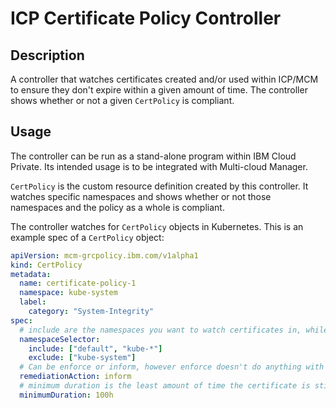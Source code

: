 # ICP Certificate Policy Controller
## Description
A controller that watches certificates created and/or used within ICP/MCM to ensure they don't expire within a given amount of time. The controller shows whether or not a given `CertPolicy` is compliant.

## Usage
The controller can be run as a stand-alone program within IBM Cloud Private. Its intended usage is to be integrated with Multi-cloud Manager.

`CertPolicy` is the custom resource definition created by this controller. It watches specific namespaces and shows whether or not those namespaces and the policy as a whole is compliant.

The controller watches for `CertPolicy` objects in Kubernetes. This is an example spec of a `CertPolicy` object:

```yaml
apiVersion: mcm-grcpolicy.ibm.com/v1alpha1
kind: CertPolicy
metadata:
  name: certificate-policy-1
  namespace: kube-system
  label:
    category: "System-Integrity"
spec:
  # include are the namespaces you want to watch certificates in, while exclude are the namespaces you explicitly do not want to watch
  namespaceSelector:
    include: ["default", "kube-*"]
    exclude: ["kube-system"]
  # Can be enforce or inform, however enforce doesn't do anything with regards to this controller
  remediationAction: inform
  # minimum duration is the least amount of time the certificate is still valid before it is considered non-compliant
  minimumDuration: 100h
```
